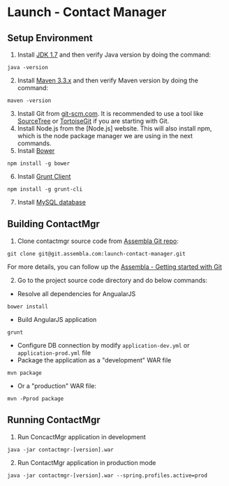 Launch - Contact Manager
========================

## Setup Environment
1. Install [JDK 1.7] and then verify Java version by doing the command:
```
java -version
```
2. Install [Maven 3.3.x] and then verify Maven version by doing the command:
```
maven -version
```
3. Install Git from [git-scm.com]. It is recommended to use a tool like [SourceTree] 
or [TortoiseGit] if you are starting with Git.
4. Install Node.js from the [Node.js] website. This will also install npm, which is 
the node package manager we are using in the next commands.
5. Install [Bower]
```
npm install -g bower
```
6. Install [Grunt Client]
```
npm install -g grunt-cli
```
7. Install [MySQL database]

## Building ContactMgr
1. Clone contactmgr source code from [Assembla Git repo]:
```
git clone git@git.assembla.com:launch-contact-manager.git
```
For more details, you can follow up the [Assembla - Getting started with Git]

2. Go to the project source code directory and do below commands:
- Resolve all dependencies for AngualarJS
```
bower install
```
- Build AngularJS application
```
grunt
```
- Configure DB connection by modify ```application-dev.yml``` or ```application-prod.yml``` file
- Package the application as a "development" WAR file
```
mvn package
```
- Or a "production" WAR file:
```
mvn -Pprod package
```

## Running ContactMgr
1. Run ConcactMgr application in development 
```
java -jar contactmgr-[version].war
```
2. Run ContactMgr application in production mode
```
java -jar contactmgr-[version].war --spring.profiles.active=prod
```

[JDK 1.7]: http://www.oracle.com/technetwork/java/javase/downloads/jdk7-downloads-1880260.html
[Maven 3.3.x]: http://maven.apache.org/download.cgi
[git-scm.com]: http://git-scm.com/
[SourceTree]: http://www.sourcetreeapp.com/
[TortoiseGit]: https://code.google.com/p/tortoisegit/wiki/Download
[Note.js]: https://nodejs.org/
[Bower]: http://bower.io/
[Grunt Client]: http://gruntjs.com/
[MySQL database]: http://dev.mysql.com/downloads/
[Assembla Git repo]: https://www.assembla.com/code/launch-contact-manager/git/nodes/
[Assembla - Getting started with Git]: https://www.assembla.com/code/launch-contact-manager/git/repo/instructions
